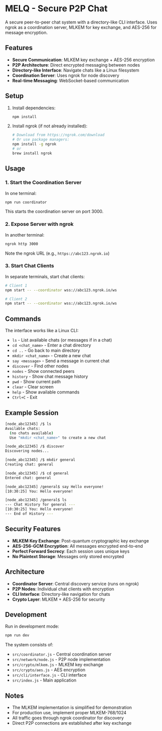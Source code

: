 # MELQ - Secure P2P Chat

A secure peer-to-peer chat system with a directory-like CLI interface. Uses ngrok as a coordination server, MLKEM for key exchange, and AES-256 for message encryption.

## Features

- **Secure Communication**: MLKEM key exchange + AES-256 encryption
- **P2P Architecture**: Direct encrypted messaging between nodes
- **Directory-like Interface**: Navigate chats like a Linux filesystem
- **Coordination Server**: Uses ngrok for node discovery
- **Real-time Messaging**: WebSocket-based communication

## Setup

1. Install dependencies:
   ```bash
   npm install
   ```

2. Install ngrok (if not already installed):
   ```bash
   # Download from https://ngrok.com/download
   # Or use package managers:
   npm install -g ngrok
   # or
   brew install ngrok
   ```

## Usage

### 1. Start the Coordination Server

In one terminal:
```bash
npm run coordinator
```

This starts the coordination server on port 3000.

### 2. Expose Server with ngrok

In another terminal:
```bash
ngrok http 3000
```

Note the ngrok URL (e.g., `https://abc123.ngrok.io`)

### 3. Start Chat Clients

In separate terminals, start chat clients:
```bash
# Client 1
npm start -- --coordinator wss://abc123.ngrok.io/ws

# Client 2  
npm start -- --coordinator wss://abc123.ngrok.io/ws
```

## Commands

The interface works like a Linux CLI:

- `ls` - List available chats (or messages if in a chat)
- `cd <chat_name>` - Enter a chat directory
- `cd ..` - Go back to main directory  
- `mkdir <chat_name>` - Create a new chat
- `say <message>` - Send a message in current chat
- `discover` - Find other nodes
- `nodes` - Show connected peers
- `history` - Show chat message history
- `pwd` - Show current path
- `clear` - Clear screen
- `help` - Show available commands
- `Ctrl+C` - Exit

## Example Session

```bash
[node_abc12345] /$ ls
Available chats:
  (no chats available)
  Use "mkdir <chat_name>" to create a new chat

[node_abc12345] /$ discover
Discovering nodes...

[node_abc12345] /$ mkdir general
Creating chat: general

[node_abc12345] /$ cd general
Entered chat: general

[node_abc12345] /general$ say Hello everyone!
[10:30:25] You: Hello everyone!

[node_abc12345] /general$ ls
--- Chat History for general ---
[10:30:25] You: Hello everyone!
--- End of History ---
```

## Security Features

- **MLKEM Key Exchange**: Post-quantum cryptographic key exchange
- **AES-256-GCM Encryption**: All messages encrypted end-to-end
- **Perfect Forward Secrecy**: Each session uses unique keys
- **No Plaintext Storage**: Messages only stored encrypted

## Architecture

- **Coordinator Server**: Central discovery service (runs on ngrok)
- **P2P Nodes**: Individual chat clients with encryption
- **CLI Interface**: Directory-like navigation for chats
- **Crypto Layer**: MLKEM + AES-256 for security

## Development

Run in development mode:
```bash
npm run dev
```

The system consists of:
- `src/coordinator.js` - Central coordination server
- `src/network/node.js` - P2P node implementation  
- `src/crypto/mlkem.js` - MLKEM key exchange
- `src/crypto/aes.js` - AES encryption
- `src/cli/interface.js` - CLI interface
- `src/index.js` - Main application

## Notes

- The MLKEM implementation is simplified for demonstration
- For production use, implement proper MLKEM-768/1024
- All traffic goes through ngrok coordinator for discovery
- Direct P2P connections are established after key exchange